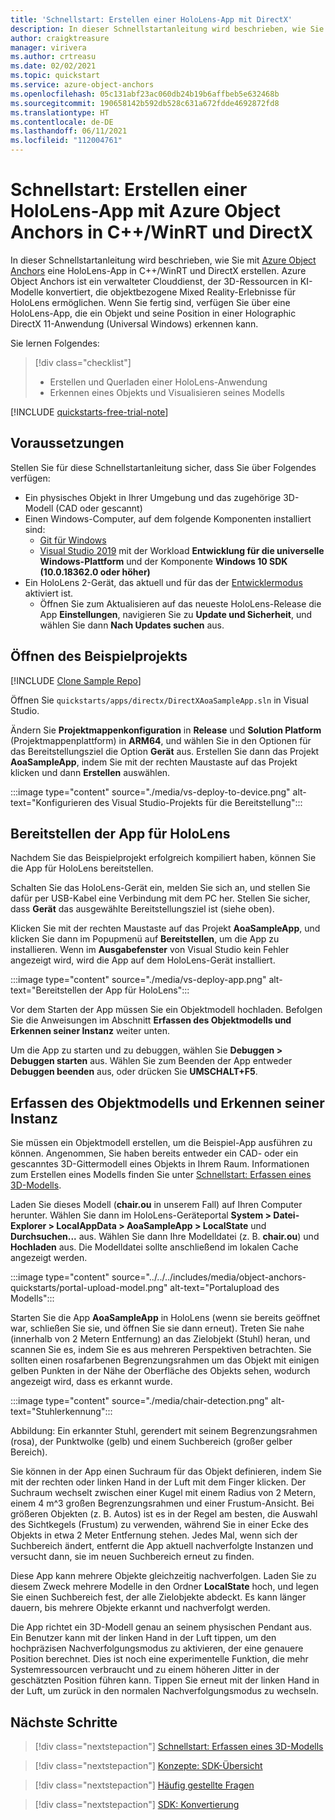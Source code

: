 ```yaml
---
title: 'Schnellstart: Erstellen einer HoloLens-App mit DirectX'
description: In dieser Schnellstartanleitung wird beschrieben, wie Sie eine HoloLens-App erstellen, indem Sie Object Anchors verwenden.
author: craigktreasure
manager: virivera
ms.author: crtreasu
ms.date: 02/02/2021
ms.topic: quickstart
ms.service: azure-object-anchors
ms.openlocfilehash: 05c131abf23ac060db24b19b6affbeb5e632468b
ms.sourcegitcommit: 190658142b592db528c631a672fdde4692872fd8
ms.translationtype: HT
ms.contentlocale: de-DE
ms.lasthandoff: 06/11/2021
ms.locfileid: "112004761"
---
```

# <a name="quickstart-create-a-hololens-app-with-azure-object-anchors-in-cwinrt-and-directx"></a>Schnellstart: Erstellen einer HoloLens-App mit Azure Object Anchors in C++/WinRT und DirectX

In dieser Schnellstartanleitung wird beschrieben, wie Sie mit [Azure Object Anchors](../overview.md) eine HoloLens-App in C++/WinRT und DirectX erstellen. Azure Object Anchors ist ein verwalteter Clouddienst, der 3D-Ressourcen in KI-Modelle konvertiert, die objektbezogene Mixed Reality-Erlebnisse für HoloLens ermöglichen. Wenn Sie fertig sind, verfügen Sie über eine HoloLens-App, die ein Objekt und seine Position in einer Holographic DirectX 11-Anwendung (Universal Windows) erkennen kann.

Sie lernen Folgendes:

> [!div class="checklist"]
> * Erstellen und Querladen einer HoloLens-Anwendung
> * Erkennen eines Objekts und Visualisieren seines Modells

[!INCLUDE [quickstarts-free-trial-note](../../../includes/quickstarts-free-trial-note.md)]

## <a name="prerequisites"></a>Voraussetzungen

Stellen Sie für diese Schnellstartanleitung sicher, dass Sie über Folgendes verfügen:

* Ein physisches Objekt in Ihrer Umgebung und das zugehörige 3D-Modell (CAD oder gescannt)
* Einen Windows-Computer, auf dem folgende Komponenten installiert sind:
  * <a href="https://git-scm.com" target="_blank">Git für Windows</a>
  * <a href="https://www.visualstudio.com/downloads/" target="_blank">Visual Studio 2019</a> mit der Workload **Entwicklung für die universelle Windows-Plattform** und der Komponente **Windows 10 SDK (10.0.18362.0 oder höher)**
* Ein HoloLens 2-Gerät, das aktuell und für das der [Entwicklermodus](/windows/mixed-reality/using-visual-studio#enabling-developer-mode) aktiviert ist.
  * Öffnen Sie zum Aktualisieren auf das neueste HoloLens-Release die App **Einstellungen**, navigieren Sie zu **Update und Sicherheit**, und wählen Sie dann **Nach Updates suchen** aus.

## <a name="open-the-sample-project"></a>Öffnen des Beispielprojekts

[!INCLUDE [Clone Sample Repo](../../../includes/object-anchors-clone-sample-repository.md)]

Öffnen Sie `quickstarts/apps/directx/DirectXAoaSampleApp.sln` in Visual Studio.

Ändern Sie **Projektmappenkonfiguration** in **Release** und **Solution Platform** (Projektmappenplattform) in **ARM64**, und wählen Sie in den Optionen für das Bereitstellungsziel die Option **Gerät** aus. Erstellen Sie dann das Projekt **AoaSampleApp**, indem Sie mit der rechten Maustaste auf das Projekt klicken und dann **Erstellen** auswählen.

:::image type="content" source="./media/vs-deploy-to-device.png" alt-text="Konfigurieren des Visual Studio-Projekts für die Bereitstellung":::

## <a name="deploy-the-app-to-hololens"></a>Bereitstellen der App für HoloLens

Nachdem Sie das Beispielprojekt erfolgreich kompiliert haben, können Sie die App für HoloLens bereitstellen.

Schalten Sie das HoloLens-Gerät ein, melden Sie sich an, und stellen Sie dafür per USB-Kabel eine Verbindung mit dem PC her. Stellen Sie sicher, dass **Gerät** das ausgewählte Bereitstellungsziel ist (siehe oben).

Klicken Sie mit der rechten Maustaste auf das Projekt **AoaSampleApp**, und klicken Sie dann im Popupmenü auf **Bereitstellen**, um die App zu installieren. Wenn im **Ausgabefenster** von Visual Studio kein Fehler angezeigt wird, wird die App auf dem HoloLens-Gerät installiert.

:::image type="content" source="./media/vs-deploy-app.png" alt-text="Bereitstellen der App für HoloLens":::

Vor dem Starten der App müssen Sie ein Objektmodell hochladen. Befolgen Sie die Anweisungen im Abschnitt **Erfassen des Objektmodells und Erkennen seiner Instanz** weiter unten.

Um die App zu starten und zu debuggen, wählen Sie **Debuggen > Debuggen starten** aus. Wählen Sie zum Beenden der App entweder **Debuggen beenden** aus, oder drücken Sie **UMSCHALT+F5**.

## <a name="ingest-object-model-and-detect-its-instance"></a>Erfassen des Objektmodells und Erkennen seiner Instanz

Sie müssen ein Objektmodell erstellen, um die Beispiel-App ausführen zu können. Angenommen, Sie haben bereits entweder ein CAD- oder ein gescanntes 3D-Gittermodell eines Objekts in Ihrem Raum. Informationen zum Erstellen eines Modells finden Sie unter [Schnellstart: Erfassen eines 3D-Modells](./get-started-model-conversion.md).

Laden Sie dieses Modell (**chair.ou** in unserem Fall) auf Ihren Computer herunter. Wählen Sie dann im HoloLens-Geräteportal **System > Datei-Explorer > LocalAppData > AoaSampleApp > LocalState** und **Durchsuchen...** aus. Wählen Sie dann Ihre Modelldatei (z. B. **chair.ou**) und **Hochladen** aus. Die Modelldatei sollte anschließend im lokalen Cache angezeigt werden.

:::image type="content" source="../../../includes/media/object-anchors-quickstarts/portal-upload-model.png" alt-text="Portalupload des Modells":::

Starten Sie die App **AoaSampleApp** in HoloLens (wenn sie bereits geöffnet war, schließen Sie sie, und öffnen Sie sie dann erneut). Treten Sie nahe (innerhalb von 2 Metern Entfernung) an das Zielobjekt (Stuhl) heran, und scannen Sie es, indem Sie es aus mehreren Perspektiven betrachten. Sie sollten einen rosafarbenen Begrenzungsrahmen um das Objekt mit einigen gelben Punkten in der Nähe der Oberfläche des Objekts sehen, wodurch angezeigt wird, dass es erkannt wurde.

:::image type="content" source="./media/chair-detection.png" alt-text="Stuhlerkennung":::

Abbildung: Ein erkannter Stuhl, gerendert mit seinem Begrenzungsrahmen (rosa), der Punktwolke (gelb) und einem Suchbereich (großer gelber Bereich).

Sie können in der App einen Suchraum für das Objekt definieren, indem Sie mit der rechten oder linken Hand in der Luft mit dem Finger klicken. Der Suchraum wechselt zwischen einer Kugel mit einem Radius von 2 Metern, einem 4 m^3 großen Begrenzungsrahmen und einer Frustum-Ansicht. Bei größeren Objekten (z. B. Autos) ist es in der Regel am besten, die Auswahl des Sichtkegels (Frustum) zu verwenden, während Sie in einer Ecke des Objekts in etwa 2 Meter Entfernung stehen.
Jedes Mal, wenn sich der Suchbereich ändert, entfernt die App aktuell nachverfolgte Instanzen und versucht dann, sie im neuen Suchbereich erneut zu finden.

Diese App kann mehrere Objekte gleichzeitig nachverfolgen. Laden Sie zu diesem Zweck mehrere Modelle in den Ordner **LocalState** hoch, und legen Sie einen Suchbereich fest, der alle Zielobjekte abdeckt. Es kann länger dauern, bis mehrere Objekte erkannt und nachverfolgt werden.

Die App richtet ein 3D-Modell genau an seinem physischen Pendant aus. Ein Benutzer kann mit der linken Hand in der Luft tippen, um den hochpräzisen Nachverfolgungsmodus zu aktivieren, der eine genauere Position berechnet. Dies ist noch eine experimentelle Funktion, die mehr Systemressourcen verbraucht und zu einem höheren Jitter in der geschätzten Position führen kann. Tippen Sie erneut mit der linken Hand in der Luft, um zurück in den normalen Nachverfolgungsmodus zu wechseln.

## <a name="next-steps"></a>Nächste Schritte

> [!div class="nextstepaction"]
> [Schnellstart: Erfassen eines 3D-Modells](./get-started-model-conversion.md)

> [!div class="nextstepaction"]
> [Konzepte: SDK-Übersicht](../concepts/sdk-overview.md)

> [!div class="nextstepaction"]
> [Häufig gestellte Fragen](../faq.md)

> [!div class="nextstepaction"]
> [SDK: Konvertierung](/dotnet/api/overview/azure/mixedreality.objectanchors.conversion-readme-pre)
